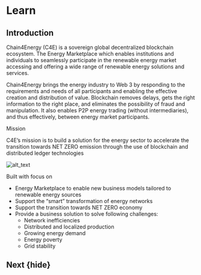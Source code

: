 <!--
  order: 1
-->

# Learn


## Introduction

Chain4Energy (C4E) is a sovereign global decentralized blockchain ecosystem. The Energy Marketplace which enables institutions and individuals to seamlessly participate in the renewable energy market accessing and offering a wide range of renewable energy solutions and services.

Chain4Energy brings the energy industry to Web 3 by responding to the requirements and needs of all participants and enabling the effective creation and distribution of value. Blockchain removes delays, gets the right information to the right place, and eliminates the possibility of fraud and manipulation. It also enables P2P energy trading (without intermediaries), and thus effectively, between energy market participants.

Mission

C4E’s mission is to build a solution for the energy sector to accelerate the transition towards NET ZERO emission through the use of blockchain and distributed ledger technologies

![alt_text](./images/intro.jpg "image_tooltip")


Built with focus on



* Energy Marketplace to enable new business models tailored to renewable energy sources
* Support the “smart” transformation of energy networks
* Support the transition towards NET ZERO economy
* Provide a business solution to solve following challenges:
    * Network inefficiencies
    * Distributed and localized production
    * Growing energy demand
    * Energy poverty
    * Grid stability

## Next {hide}
    

